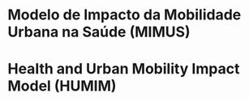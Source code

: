 # Modelo de Impacto da Mobilidade Urbana na Saúde (MIMUS)
# Health and Urban Mobility Impact Model (HUMIM)
